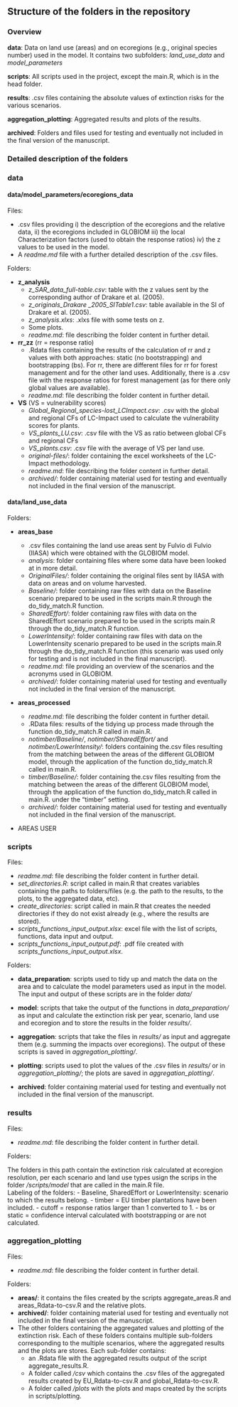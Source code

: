 
## Structure of the folders in the repository 

### Overview

**data**: Data on land use (areas) and on ecoregions (e.g., original species number) used in the model. 
It contains two subfolders: *land_use_data* and *model_parameters*

**scripts**: All scripts used in the project, except the main.R, which is in the head folder.

**results**: .csv files containing the absolute values of extinction risks for the various scenarios.

**aggregation_plotting**: Aggregated results and plots of the results.

**archived**: Folders and files used for testing and eventually not included in the final version of the manuscript.

### Detailed description of the folders

### data

#### data/model_parameters/ecoregions_data

Files:

- .csv files providing i) the description of the ecoregions and the relative data, ii) the ecoregions included in 
GLOBIOM iii) the local Characterization factors (used to obtain the response ratios) iv) the z values to be used 
in the model.
- A *readme.md* file with a further detailed description of the .csv files.

Folders:

- **z_analysis**
	- *z_SAR_data_full-table.csv*: table with the z values sent by the corresponding author of Drakare et al. (2005).
	- *z_originals_Drakare _2005_SITable1.csv*: table available in the SI of Drakare et al. (2005).
	- *z_analysis.xlxs*: .xlxs file with some tests on z.
	- Some plots.
	- *readme.md*: file describing the folder content in further detail.
- **rr_zz** (rr = response ratio)
	- .Rdata files containing the results of the calculation of rr and z values with both approaches: static (no bootstrapping) 
	and bootstrapping (bs). For rr, there are different files for rr for forest management and for the other land uses. 
	Additionally, there is a .csv file with the response ratios for forest management (as for there only global values are available).
	- *readme.md*: file describing the folder content in further detail.
- **VS** (VS = vulnerability scores) 
	- *Global_Regional_species-lost_LCImpact.csv*: .csv with the global and regional CFs of LC-Impact used to calculate the vulnerability scores for plants. 
	- *VS_plants_LU.csv*: .csv file with the VS as ratio between global CFs and regional CFs
	- *VS_plants.csv*: .csv file with the average of VS per land use.
	- *original-files/*: folder containing the excel worksheets of the LC-Impact methodology.
	- *readme.md*: file describing the folder content in further detail.
	- *archived/*: folder containing material used for testing and eventually not included in the final version of the manuscript.

#### data/land_use_data

Folders:

- **areas_base** 
	- .csv files containing the land use areas sent by Fulvio di Fulvio (IIASA) which were obtained with the GLOBIOM model.
	- *analysis*: folder containing files where some data have been looked at in more detail. 
	- *OriginalFiles/*: folder containing the original files sent by IIASA with data on areas and on volume harvested.
	- *Baseline/*: folder containing raw files with data on the Baseline scenario prepared to be used in the scripts main.R through the do_tidy_match.R function.
	- *SharedEffort/*: folder containing raw files with data on the SharedEffort scenario prepared to be used in the scripts main.R through the do_tidy_match.R function.
	- *LowerIntensity/*: folder containing raw files with data on the LowerIntensity scenario prepared to be used in the scripts main.R through the do_tidy_match.R function
		(this scenario was used only for testing and is not included in the final manuscript).
	- *readme.md*: file providing an overview of the scenarios and the acronyms used in GLOBIOM.
	- *archived/*: folder containing material used for testing and eventually not included in the final version of the manuscript.
	
- **areas_processed**
	- *readme.md*: file describing the folder content in further detail.
	- .RData files: results of the tidying up process made through the function do_tidy_match.R called in main.R.
	- *notimber/Baseline/*, *notimber/SharedEffort/* and *notimber/LowerIntensity/*: folders containing the.csv files 
	resulting from the matching between the areas of the different GLOBIOM model, through the application of the function 
	do_tidy_match.R called in main.R. 
	- *timber/Baseline/*: folder containing the.csv files resulting from the matching between the areas of the different GLOBIOM model, through the application of the function 
	do_tidy_match.R called in main.R. under the “timber” setting.
	- *archived/*: folder containing material used for testing and eventually not included in the final version of the manuscript.
- AREAS USER


### scripts
Files:
- *readme.md*: file describing the folder content in further detail.
- *set_directories.R*: script called in main.R that creates variables containing the paths to folders/files (e.g. 
	the path to the results, to the plots, to the aggregated data, etc).
- *create_directories*: script called in main.R that creates the needed directories if they do not exist already (e.g., where the results are stored).
- *scripts_functions_input_output.xlsx*: excel file with the list of scripts, functions, data input and output.
- *scripts_functions_input_output.pdf*: .pdf file created with *scripts_functions_input_output.xlsx*.

Folders:
- **data_preparation**: scripts used to tidy up and match the data on the area and to calculate the model 
	parameters used as input in the model. The input and output of these scripts are in the folder *data/*
- **model**: scripts that take the output of the functions in *data_preparation/* as input and calculate the 
	extinction risk per year, scenario, land use and ecoregion and to store the results in the folder *results/*.
- **aggregation**: scripts that take the files in *results/* as input and aggregate them (e.g. summing the 
	impacts over ecoregions). The output of these scripts is saved in *aggregation_plotting/*.
- **plotting**: scripts used to plot the values of the .csv files in *results/* or in *aggregation_plotting/*; the 
	plots are saved in *aggregation_plotting/*.

- **archived**: folder containing material used for testing and eventually not included in the final version of the manuscript.


### results
Files: 
- *readme.md*: file describing the folder content in further detail.

Folders:

The folders in this path contain the extinction risk calculated at ecoregion resolution, per each scenario and land use types usign the scrips in the folder */scripts/model* that are called in the main.R file.  
Labeling of the folders:
	- Baseline, SharedEffort or LowerIntensity: scenario to which the results belong.
	- timber = EU timber plantations have been included.
	- cutoff = response ratios larger than 1 converted to 1.
	- bs or static = confidence interval calculated with bootstrapping or are not calculated. 

### aggregation_plotting

Files:
- *readme.md*: file describing the folder content in further detail.

Folders:

- **areas/**: it contains the files created by the scripts aggregate_areas.R and areas_Rdata-to-csv.R and the relative plots. 
- **archived/**: folder containing material used for testing and eventually not included in the final version of the manuscript.
- The other folders containing the aggregated values and plotting of the extinction risk. Each of these folders contains multiple sub-folders corresponding to the multiple scenarios, 
where the aggregated results and the plots are stores. Each sub-folder contains:
	- an .Rdata file with the aggregated results output of the script aggregate_results.R.
	- A folder called */csv* which contains the .csv files of the aggregated results created by EU_Rdata-to-csv.R and global_Rdata-to-csv.R.
	- A folder called */plots* with the plots and maps created by the scripts in scripts/plotting.












